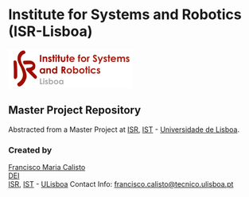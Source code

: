 # Institute for Systems and Robotics (ISR-Lisboa)
![alt tag](isr-logo.png "Logo")
## Master Project Repository

Abstracted from a Master Project at [ISR](http://welcome.isr.tecnico.ulisboa.pt/), [IST](http://tecnico.ulisboa.pt/) - [Universidade de Lisboa](http://ulisboa.pt/).

### Created by

[Francisco Maria Calisto](http://web.tecnico.ulisboa.pt/francisco.calisto/ "Francisco's Academic Profile")  
[DEI](https://fenix.tecnico.ulisboa.pt/departamentos/dei/o-dei)  
[ISR](http://welcome.isr.tecnico.ulisboa.pt/), [IST](http://tecnico.ulisboa.pt/) - [ULisboa](http://ulisboa.pt/)
Contact Info: [francisco.calisto@tecnico.ulisboa.pt](francisco.calisto@tecnico.ulisboa.pt)
